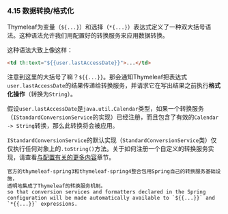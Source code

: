 ### 4.15 数据转换/格式化

Thymeleaf为变量（`${...}`）和选择（`*{...}`）表达式定义了一种双大括号语法。这种语法允许我们用配置好的转换服务来应用数据转换。

这种语法大致上像这样：
```html
<td th:text="${{user.lastAccessDate}}">...</td>
```
注意到这里的大括号了嘛？`${{...}}`。那会通知Thymeleaf把表达式`user.lastAccessDate`的结果传递给转换服务，并请求它在写出结果之前执行**格式化操作**（转换为`String`）。

假设`user.lastAccessDate`是`java.util.Calendar`类型，如果一个转换服务（`IStandardConversionService`的实现）已经注册，而且包含了有效的`Calendar -> String`转换，那么此转换将会被应用。

`IStandardConversionService`的默认实现（`StandardConversionService`类）仅仅执行任何对象上的`.toString()`方法。关于如何注册一个自定义的转换服务实现，请查看[与配置有关的更多内容](http://www.thymeleaf.org/doc/tutorials/3.0/usingthymeleaf.html#more-on-configuration)章节。
```
官方的thymeleaf-spring3和thymeleaf-spring4整合包用Spring自己的转换服务基础设施，
透明地集成了Thymeleaf的转换服务机制。
so that conversion services and formatters declared in the Spring configuration will be made automatically available to `${{...}}` and `*{{...}}` expressions.
```